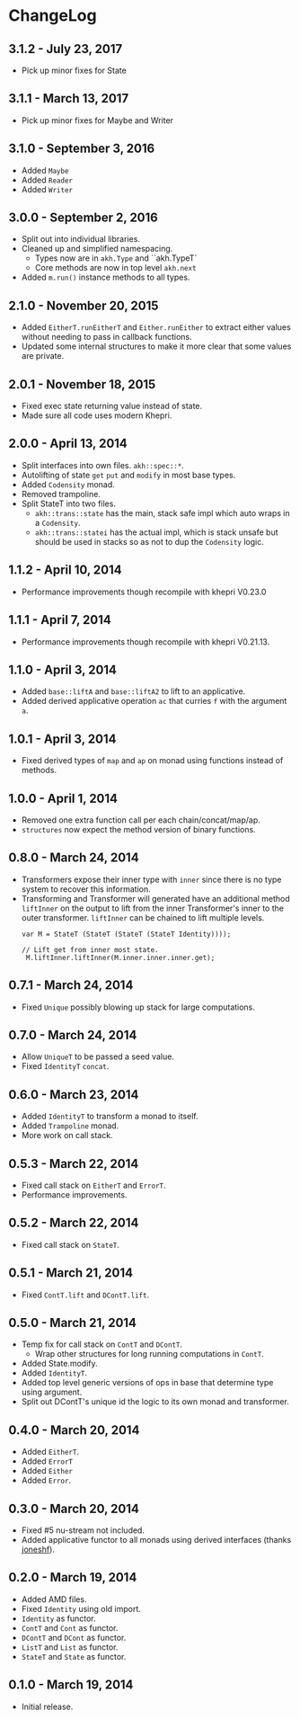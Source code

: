 # ChangeLog

## 3.1.2 - July 23, 2017
* Pick up minor fixes for State

## 3.1.1 - March 13, 2017
* Pick up minor fixes for Maybe and Writer

## 3.1.0 - September 3, 2016
* Added `Maybe`
* Added `Reader`
* Added `Writer`

## 3.0.0 - September 2, 2016
* Split out into individual libraries.
* Cleaned up and simplified namespacing.
  * Types now are in `akh.Type` and ``akh.TypeT`
  * Core methods are now in top level `akh.next`
* Added `m.run()` instance methods to all types.

## 2.1.0 - November 20, 2015
* Added `EitherT.runEitherT` and `Either.runEither` to extract either values
  without needing to pass in callback functions.
* Updated some internal structures to make it more clear that some values are
  private.

## 2.0.1 - November 18, 2015
* Fixed exec state returning value instead of state.
* Made sure all code uses modern Khepri.

## 2.0.0 - April 13, 2014
* Split interfaces into own files. `akh::spec::*`.
* Autolifting of state `get` `put` and `modify` in most base types.
* Added `Codensity` monad.
* Removed trampoline.
* Split StateT into two files.
  * `akh::trans::state` has the main, stack safe impl which auto wraps in a `Codensity`.
  * `akh::trans::statei` has the actual impl, which is stack unsafe but should be used in
  stacks so as not to dup the `Codensity` logic.

## 1.1.2 - April 10, 2014
* Performance improvements though recompile with khepri V0.23.0

## 1.1.1 - April 7, 2014
* Performance improvements though recompile with khepri V0.21.13.

## 1.1.0 - April 3, 2014
* Added `base::liftA` and `base::liftA2` to lift to an applicative.
* Added derived applicative operation `ac` that curries `f` with the argument `a`.

## 1.0.1 - April 3, 2014
* Fixed derived types of `map` and `ap` on monad using functions instead of
  methods.

## 1.0.0 - April 1, 2014
* Removed one extra function call per each chain/concat/map/ap.
* `structures` now expect the method version of binary functions.

## 0.8.0 - March 24, 2014
* Transformers expose their inner type with `inner` since there is no type
  system to recover this information.
* Transforming and Transformer will generated have an additional method `liftInner`
  on the output to lift from the inner Transformer's inner to the outer transformer.
  `liftInner` can be chained to lift multiple levels.
  ```
  var M = StateT (StateT (StateT (StateT Identity))));
  
  // Lift get from inner most state.
   M.liftInner.liftInner(M.inner.inner.inner.get);
   ````

## 0.7.1 - March 24, 2014
* Fixed `Unique` possibly blowing up stack for large computations.

## 0.7.0 - March 24, 2014
* Allow `UniqueT` to be passed a seed value.
* Fixed `IdentityT` `concat`.

## 0.6.0 - March 23, 2014
* Added `IdentityT` to transform a monad to itself.
* Added `Trampoline` monad.
* More work on call stack.

## 0.5.3 - March 22, 2014
* Fixed call stack on `EitherT` and `ErrorT`.
* Performance improvements.

## 0.5.2 - March 22, 2014
* Fixed call stack on `StateT`.

## 0.5.1 - March 21, 2014
* Fixed `ContT.lift` and `DContT.lift`.

## 0.5.0 - March 21, 2014
* Temp fix for call stack on `ContT` and `DContT`.
  * Wrap other structures for long running computations in `ContT`.
* Added State.modify.
* Added `IdentityT`.
* Added top level generic versions of ops in base that determine type using argument.
* Split out DContT's unique id the logic to its own monad and transformer.

## 0.4.0 - March 20, 2014
* Added `EitherT`.
* Added `ErrorT`
* Added `Either`
* Added `Error`.

## 0.3.0 - March 20, 2014
* Fixed #5 nu-stream not included.
* Added applicative functor to all monads using derived interfaces (thanks [joneshf](https://github.com/joneshf)).

## 0.2.0 - March 19, 2014
* Added AMD files.
* Fixed `Identity` using old import.
* `Identity` as functor.
* `ContT` and `Cont` as functor.
* `DContT` and `DCont` as functor.
* `ListT` and `List` as functor.
* `StateT` and `State` as functor.

## 0.1.0 - March 19, 2014
* Initial release.

